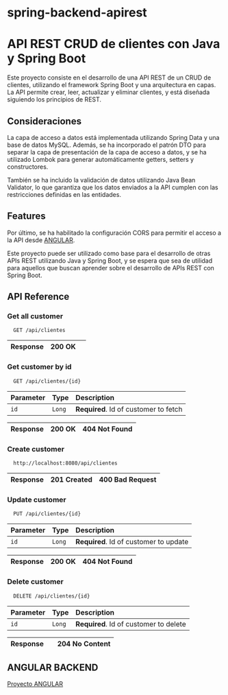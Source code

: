 # spring-backend-apirest
# API REST CRUD de clientes con Java y Spring Boot

Este proyecto consiste en el desarrollo de una API REST de un CRUD de clientes, utilizando el framework Spring Boot y una arquitectura en capas. La API permite crear, leer, actualizar y eliminar clientes, y está diseñada siguiendo los principios de REST.
## Consideraciones
La capa de acceso a datos está implementada utilizando Spring Data y una base de datos MySQL. Además, se ha incorporado el patrón DTO para separar la capa de presentación de la capa de acceso a datos, y se ha utilizado Lombok para generar automáticamente getters, setters y constructores.

También se ha incluido la validación de datos utilizando Java Bean Validator, lo que garantiza que los datos enviados a la API cumplen con las restricciones definidas en las entidades.

## Features

Por último, se ha habilitado la configuración CORS para permitir el acceso a la API desde [ANGULAR](https://github.com/Rpeche-pk/angular-clientes-app.git).

Este proyecto puede ser utilizado como base para el desarrollo de otras APIs REST utilizando Java y Spring Boot, y se espera que sea de utilidad para aquellos que buscan aprender sobre el desarrollo de APIs REST con Spring Boot.

## API Reference

### **Get all customer**

```http
  GET /api/clientes
```
| Response | 200 OK |      |
| :-------- | :------- | :-------------------------------- |

### **Get customer by id**

```http
  GET /api/clientes/{id}
```

| Parameter | Type     | Description                       |
| :-------- | :------- | :-------------------------------- |
| `id`      | `Long` | **Required**. Id of customer to fetch |

| Response | 200 OK |   404 Not Found                  |
| :-------- | :------- | :-------------------------------- |

### **Create customer**

```http
  http://localhost:8080/api/clientes
```

| Response | 201 Created |   400 Bad Request                   |
| :-------- | :------- | :-------------------------------- |


### **Update customer**
```http
  PUT /api/clientes/{id}
```

| Parameter | Type     | Description                       |
| :-------- | :------- | :-------------------------------- |
| `id`      | `Long` | **Required**. Id of customer to update |

| Response | 200 OK |   404 Not Found                  |
| :-------- | :------- | :-------------------------------- |

### **Delete customer**
```http
  DELETE /api/clientes/{id}
```

| Parameter | Type     | Description                       |
| :-------- | :------- | :-------------------------------- |
| `id`      | `Long` | **Required**. Id of customer to delete |

| Response |  |   204 No Content                 |
| :-------- | :------- | :-------------------------------- |


## ANGULAR BACKEND
[Proyecto ANGULAR](https://github.com/Rpeche-pk/angular-clientes-app.git)
